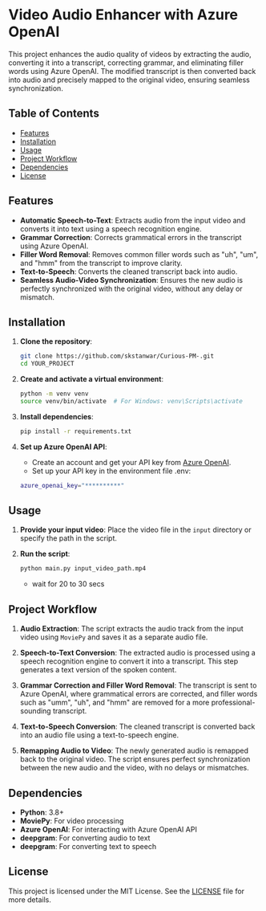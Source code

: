 # Video Audio Enhancer with Azure OpenAI

This project enhances the audio quality of videos by extracting the audio, converting it into a transcript, correcting grammar, and eliminating filler words using Azure OpenAI. The modified transcript is then converted back into audio and precisely mapped to the original video, ensuring seamless synchronization. 

## Table of Contents
- [Features](#features)
- [Installation](#installation)
- [Usage](#usage)
- [Project Workflow](#project-workflow)
- [Dependencies](#dependencies)
- [License](#license)

## Features

- **Automatic Speech-to-Text**: Extracts audio from the input video and converts it into text using a speech recognition engine.
- **Grammar Correction**: Corrects grammatical errors in the transcript using Azure OpenAI.
- **Filler Word Removal**: Removes common filler words such as "uh", "um", and "hmm" from the transcript to improve clarity.
- **Text-to-Speech**: Converts the cleaned transcript back into audio.
- **Seamless Audio-Video Synchronization**: Ensures the new audio is perfectly synchronized with the original video, without any delay or mismatch.

## Installation

1. **Clone the repository**:
    ```bash
    git clone https://github.com/skstanwar/Curious-PM-.git
    cd YOUR_PROJECT
    ```

2. **Create and activate a virtual environment**:
    ```bash
    python -m venv venv
    source venv/bin/activate  # For Windows: venv\Scripts\activate
    ```

3. **Install dependencies**:
    ```bash
    pip install -r requirements.txt
    ```

4. **Set up Azure OpenAI API**:
    - Create an account and get your API key from [Azure OpenAI](https://azure.microsoft.com/en-us/services/cognitive-services/openai-service/).
    - Set up your API key in the environment file .env:
    ```bash
    azure_openai_key="**********"
    ```

## Usage

1. **Provide your input video**: Place the video file in the `input` directory or specify the path in the script.

2. **Run the script**:
    ```bash
    python main.py input_video_path.mp4
    ```
    - wait for 20 to 30 secs 
   

## Project Workflow

1. **Audio Extraction**: 
    The script extracts the audio track from the input video using `MoviePy` and saves it as a separate audio file.

2. **Speech-to-Text Conversion**: 
    The extracted audio is processed using a speech recognition engine to convert it into a transcript. This step generates a text version of the spoken content.

3. **Grammar Correction and Filler Word Removal**:
    The transcript is sent to Azure OpenAI, where grammatical errors are corrected, and filler words such as "umm", "uh", and "hmm" are removed for a more professional-sounding transcript.

4. **Text-to-Speech Conversion**:
    The cleaned transcript is converted back into an audio file using a text-to-speech engine.

5. **Remapping Audio to Video**:
    The newly generated audio is remapped back to the original video. The script ensures perfect synchronization between the new audio and the video, with no delays or mismatches.

## Dependencies

- **Python**: 3.8+
- **MoviePy**: For video processing
- **Azure OpenAI**: For interacting with Azure OpenAI API
- **deepgram**: For converting audio to text
- **deepgram**: For converting text to speech

## License

This project is licensed under the MIT License. See the [LICENSE](LICENSE) file for more details.

